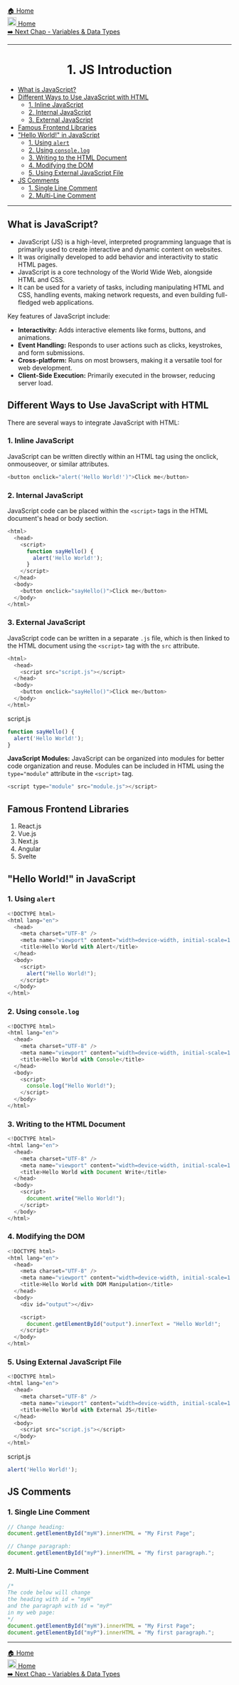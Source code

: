 [🏠 Home](../../../README.md) <br/>
<a href="../JavaScript.md" > 
<img src="../imgs/js-logo.png" height="20px">
 Home
</a> <br/>
[➡️ Next Chap - Variables & Data Types](./2.%20JS%20-%20Variables%20&%20Datatypes.md)

---

<h1 style="text-align: center">1. JS Introduction</h1>

- [What is JavaScript?](#what-is-javascript)
- [Different Ways to Use JavaScript with HTML](#different-ways-to-use-javascript-with-html)
  - [1. Inline JavaScript](#1-inline-javascript)
  - [2. Internal JavaScript](#2-internal-javascript)
  - [3. External JavaScript](#3-external-javascript)
- [Famous Frontend Libraries](#famous-frontend-libraries)
- ["Hello World!" in JavaScript](#hello-world-in-javascript)
  - [1. Using `alert`](#1-using-alert)
  - [2. Using `console.log`](#2-using-consolelog)
  - [3. Writing to the HTML Document](#3-writing-to-the-html-document)
  - [4. Modifying the DOM](#4-modifying-the-dom)
  - [5. Using External JavaScript File](#5-using-external-javascript-file)
- [JS Comments](#js-comments)
  - [1. Single Line Comment](#1-single-line-comment)
  - [2. Multi-Line Comment](#2-multi-line-comment)

---

## What is JavaScript?

- JavaScript (JS) is a high-level, interpreted programming language that is primarily used to create interactive and dynamic content on websites. 
- It was originally developed to add behavior and interactivity to static HTML pages. 
- JavaScript is a core technology of the World Wide Web, alongside HTML and CSS. 
- It can be used for a variety of tasks, including manipulating HTML and CSS, handling events, making network requests, and even building full-fledged web applications.

Key features of JavaScript include:

- **Interactivity:** Adds interactive elements like forms, buttons, and animations.
- **Event Handling:** Responds to user actions such as clicks, keystrokes, and form submissions.
- **Cross-platform:** Runs on most browsers, making it a versatile tool for web development.
- **Client-Side Execution:** Primarily executed in the browser, reducing server load.

## Different Ways to Use JavaScript with HTML

There are several ways to integrate JavaScript with HTML:

### 1. Inline JavaScript

JavaScript can be written directly within an HTML tag using the onclick, onmouseover, or similar attributes.

```js
<button onclick="alert('Hello World!')">Click me</button>
```

### 2. Internal JavaScript

JavaScript code can be placed within the `<script>` tags in the HTML document's head or body section.

```js
<html>
  <head>
    <script>
      function sayHello() {
        alert('Hello World!');
      }
    </script>
  </head>
  <body>
    <button onclick="sayHello()">Click me</button>
  </body>
</html>
```

### 3. External JavaScript

JavaScript code can be written in a separate `.js` file, which is then linked to the HTML document using the `<script>` tag with the `src` attribute.

```js
<html>
  <head>
    <script src="script.js"></script>
  </head>
  <body>
    <button onclick="sayHello()">Click me</button>
  </body>
</html>
```

script.js

```js
function sayHello() {
  alert('Hello World!');
}
```

**JavaScript Modules:**
JavaScript can be organized into modules for better code organization and reuse. Modules can be included in HTML using the `type="module"` attribute in the `<script>` tag.

```js
<script type="module" src="module.js"></script>
```

## Famous Frontend Libraries

1. React.js
2. Vue.js
3. Next.js
4. Angular
5. Svelte

## "Hello World!" in JavaScript

### 1. Using `alert`

```js
<!DOCTYPE html>
<html lang="en">
  <head>
    <meta charset="UTF-8" />
    <meta name="viewport" content="width=device-width, initial-scale=1.0" />
    <title>Hello World with Alert</title>
  </head>
  <body>
    <script>
      alert("Hello World!");
    </script>
  </body>
</html>
```

### 2. Using `console.log`

```js
<!DOCTYPE html>
<html lang="en">
  <head>
    <meta charset="UTF-8" />
    <meta name="viewport" content="width=device-width, initial-scale=1.0" />
    <title>Hello World with Console</title>
  </head>
  <body>
    <script>
      console.log("Hello World!");
    </script>
  </body>
</html>
```

### 3. Writing to the HTML Document

```js
<!DOCTYPE html>
<html lang="en">
  <head>
    <meta charset="UTF-8" />
    <meta name="viewport" content="width=device-width, initial-scale=1.0" />
    <title>Hello World with Document Write</title>
  </head>
  <body>
    <script>
      document.write("Hello World!");
    </script>
  </body>
</html>
```

### 4. Modifying the DOM

```js
<!DOCTYPE html>
<html lang="en">
  <head>
    <meta charset="UTF-8" />
    <meta name="viewport" content="width=device-width, initial-scale=1.0" />
    <title>Hello World with DOM Manipulation</title>
  </head>
  <body>
    <div id="output"></div>

    <script>
      document.getElementById("output").innerText = "Hello World!";
    </script>
  </body>
</html>
```

### 5. Using External JavaScript File

```js
<!DOCTYPE html>
<html lang="en">
  <head>
    <meta charset="UTF-8" />
    <meta name="viewport" content="width=device-width, initial-scale=1.0" />
    <title>Hello World with External JS</title>
  </head>
  <body>
    <script src="script.js"></script>
  </body>
</html>
```

script.js

```js
alert('Hello World!');
```

## JS Comments

### 1. Single Line Comment

```js
// Change heading:
document.getElementById("myH").innerHTML = "My First Page";

// Change paragraph:
document.getElementById("myP").innerHTML = "My first paragraph.";
```

### 2. Multi-Line Comment

```js
/*
The code below will change
the heading with id = "myH"
and the paragraph with id = "myP"
in my web page:
*/
document.getElementById("myH").innerHTML = "My First Page";
document.getElementById("myP").innerHTML = "My first paragraph.";
```

---

[🏠 Home](../../../README.md) <br/>
<a href="../JavaScript.md" > 
<img src="../imgs/js-logo.png" height="20px">
 Home
</a> <br/>
[➡️ Next Chap - Variables & Data Types](./2.%20JS%20-%20Variables%20&%20Datatypes.md)